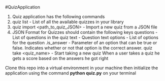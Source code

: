 #QuizApplication
1. Quiz application has the following commands
2. quiz list - List of all the available quizzes in your library
3. quiz import <path_to_quiz_JSON> - Import a new quiz from a JSON file
4. JSON Format for Quizzes should contain the following keys
questions - List of questions in the quiz
text - Question text
options - List of options for the question
.is_answer - Parameter of an option that can be true or false. Indicates whether or not that option is the correct answer.
quiz take <quiz_name> - Start taking a new quiz
When a user takes a quiz he gets a score based on the answers he got right

Clone this repo into a virtual environment in your machine then initialize the application using the command **python quiz.py**
 on your terminal
